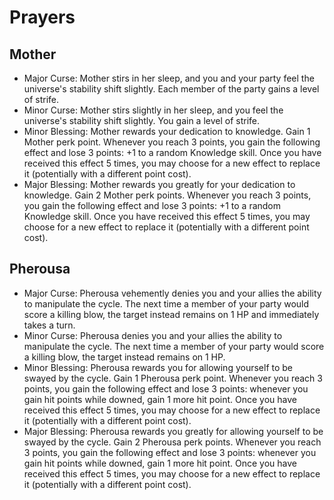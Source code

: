# Prayers

## Mother
- Major Curse: Mother stirs in her sleep, and you and your party feel the universe's stability shift slightly. Each member of the party gains a level of strife.
- Minor Curse: Mother stirs slightly in her sleep, and you feel the universe's stability shift slightly. You gain a level of strife.
- Minor Blessing: Mother rewards your dedication to knowledge. Gain 1 Mother perk point. Whenever you reach 3 points, you gain the following effect and lose 3 points: +1 to a random Knowledge skill. Once you have received this effect 5 times, you may choose for a new effect to replace it (potentially with a different point cost).
- Major Blessing: Mother rewards you greatly for your dedication to knowledge. Gain 2 Mother perk points. Whenever you reach 3 points, you gain the following effect and lose 3 points: +1 to a random Knowledge skill. Once you have received this effect 5 times, you may choose for a new effect to replace it (potentially with a different point cost).

## Pherousa
- Major Curse: Pherousa vehemently denies you and your allies the ability to manipulate the cycle. The next time a member of your party would score a killing blow, the target instead remains on 1 HP and immediately takes a turn.
- Minor Curse: Pherousa denies you and your allies the ability to manipulate the cycle. The next time a member of your party would score a killing blow, the target instead remains on 1 HP.
- Minor Blessing: Pherousa rewards you for allowing yourself to be swayed by the cycle. Gain 1 Pherousa perk point. Whenever you reach 3 points, you gain the following effect and lose 3 points: whenever you gain hit points while downed, gain 1 more hit point. Once you have received this effect 5 times, you may choose for a new effect to replace it (potentially with a different point cost).
- Major Blessing: Pherousa rewards you greatly for allowing yourself to be swayed by the cycle. Gain 2 Pherousa perk points. Whenever you reach 3 points, you gain the following effect and lose 3 points: whenever you gain hit points while downed, gain 1 more hit point. Once you have received this effect 5 times, you may choose for a new effect to replace it (potentially with a different point cost).